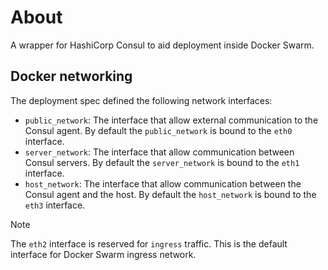 # About

A wrapper for HashiCorp Consul to aid deployment inside Docker Swarm.

## Docker networking

The deployment spec defined the following network interfaces:

- `public_network`: The interface that allow external communication to the Consul agent. By default the `public_network` is bound to the `eth0` interface.
- `server_network`: The interface that allow communication between Consul servers. By default the `server_network` is bound to the `eth1` interface.
- `host_network`: The interface that allow communication between the Consul agent and the host. By default the `host_network` is bound to the `eth3` interface.

> [!NOTE]
> The `eth2` interface is reserved for `ingress` traffic. This is the default interface for Docker Swarm ingress network.
